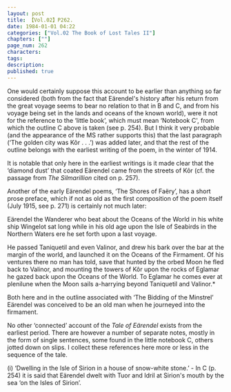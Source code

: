```yaml
---
layout: post
title: 【Vol.02】P262.
date: 1984-01-01 04:22
categories: ["Vol.02 The Book of Lost Tales II"]
chapters: [""]
page_num: 262
characters: 
tags: 
description: 
published: true
---
```


<p style="text-indent: 0;">
One would certainly suppose this account to be earlier than anything so far considered (both from the fact that Eärendel's history after his return from the great voyage seems to bear no relation to that in B and C, and from his voyage being set in the lands and oceans of the known world), were it not for the reference to the ‘little book’, which must mean ‘Notebook C', from which the outline C above is taken (see p. 254). But I think it very probable (and the appearance of the MS rather supports this) that the last paragraph (‘The golden city was Kôr . . .’) was added later, and that the rest of the outline belongs with the earliest writing of the poem, in the winter of 1914.
</p>

It is notable that only here in the earliest writings is it made clear that the ‘diamond dust’ that coated Eärendel came from the streets of Kôr (cf. the passage from <I>The Silmarillion </I>cited on p. 257).

Another of the early Eärendel poems, ‘The Shores of Faëry’, has a short prose preface, which if not as old as the first composition of the poem itself (July 1915, see p. 271) is certainly not much later:

Eärendel the Wanderer who beat about the Oceans of the World in his white ship Wingelot sat long while in his old age upon the Isle of Seabirds in the Northern Waters ere he set forth upon a last voyage.

He passed Taniquetil and even Valinor, and drew his bark over the bar at the margin of the world, and launched it on the Oceans of the Firmament. Of his ventures there no man has told, save that hunted by the orbed Moon he fled back to Valinor, and mounting the towers of Kôr upon the rocks of Eglamar he gazed back upon the Oceans of the World. To Eglamar he comes ever at plenilune when the Moon sails a-harrying beyond Taniquetil and Valinor.\*

Both here and in the outline associated with ‘The Bidding of the Minstrel’ Eärendel was conceived to be an old man when he journeyed into the firmament.

No other ‘connected’ account of the <I>Tale of Eärendel </I>exists from the earliest period. There are however a number of separate notes, mostly in the form of single sentences, some found in the little notebook C, others jotted down on slips. I collect these references here more or less in the sequence of the tale.

(i) ‘Dwelling in the Isle of Sirion in a house of snow-white stone.’ - In C (p. 254) it is said that Eärendel dwelt with Tuor and Idril at Sirion's mouth by the sea ‘on the Isles of Sirion’.


